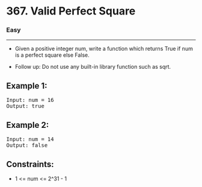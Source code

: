 # 367. Valid Perfect Square

### Easy

---

- Given a positive integer num, write a function which returns True if num is a perfect square else False.

- Follow up: Do not use any built-in library function such as sqrt.

## Example 1:

<pre>
Input: num = 16
Output: true
</pre>

## Example 2:

<pre>
Input: num = 14
Output: false
</pre>

## Constraints:

- 1 <= num <= 2^31 - 1
